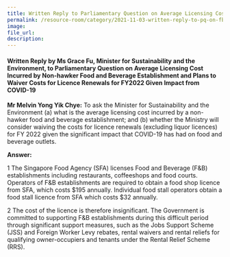 ```yaml
---  
title: Written Reply to Parliamentary Question on Average Licensing Cost Incurred by Non-hawker Food and Beverage Establishment by Ms Grace Fu, Minister for Sustainability and the Environment  
permalink: /resource-room/category/2021-11-03-written-reply-to-pq-on-fb-licensing-cost-and-waivers/  
image:  
file_url:  
description:  
---  
```

 
#### Written Reply by Ms Grace Fu, Minister for Sustainability and the Environment, to Parliamentary Question on Average Licensing Cost Incurred by Non-hawker Food and Beverage Establishment and Plans to Waiver Costs for Licence Renewals for FY2022 Given Impact from COVID-19    
 
**Mr Melvin Yong Yik Chye:** To ask the Minister for Sustainability and the Environment (a) what is the average licensing cost incurred by a non-hawker food and beverage establishment; and (b) whether the Ministry will consider waiving the costs for licence renewals (excluding liquor licences) for FY 2022 given the significant impact that COVID-19 has had on food and beverage outlets.

**Answer:**

1 The Singapore Food Agency (SFA) licenses Food and Beverage (F&amp;B) establishments including restaurants, coffeeshops and food courts. Operators of F&amp;B establishments are required to obtain a food shop licence from SFA, which costs $195 annually. Individual food stall operators obtain a food stall licence from SFA which costs $32 annually.

2 The cost of the licence is therefore insignificant. The Government is committed to supporting F&amp;B establishments during this difficult period through significant support measures, such as the Jobs Support Scheme (JSS) and Foreign Worker Levy rebates, rental waivers and rental reliefs for qualifying owner-occupiers and tenants under the Rental Relief Scheme (RRS).

